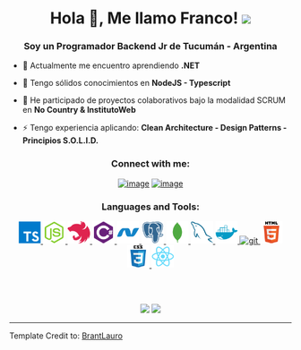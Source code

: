 <h1 align="center">Hola 👋, Me llamo Franco! <img height="40" src="https://cdn3.emoji.gg/emojis/9837-bunny.gif"></h1>
<h3 align="center">Soy un Programador Backend Jr de Tucumán - Argentina</h3>

- 🔭 Actualmente me encuentro aprendiendo **.NET**

- 🌱 Tengo sólidos conocimientos en **NodeJS - Typescript**

- 👯 He participado de proyectos colaborativos bajo la modalidad SCRUM en **No Country & InstitutoWeb**

- ⚡ Tengo experiencia aplicando: **Clean Architecture - Design Patterns - Principios S.O.L.I.D.**

<h3 align="center">Connect with me:</h3>
<div align="center">

[![image](https://img.shields.io/badge/LinkedIn-0077B5?style=for-the-badge&logo=linkedin&logoColor=white)](https://www.linkedin.com/in/francojmrodriguez/)
[![image](https://img.shields.io/badge/Gmail-D14836?style=for-the-badge&logo=gmail&logoColor=white)](mailto:francojmprogramacion@gmail.com)

</div>

<h3 align="center">Languages and Tools:</h3>

<p align="center"> 
  <a href="#" target="_blank"> 
    <img src="./icons/typescript-plain.svg" alt="typescript" width="40" height="40"/> 
  </a>
    <a href="#" target="_blank"> 
    <img src="./icons/nodejs-plain.svg" alt="nodejs" width="40" height="40"/> 
  </a>
      <a href="#" target="_blank"> 
    <img src="./icons/nestjs-plain.svg" alt="nest" width="40" height="40"/> 
  </a>
  <a href="#" target="_blank"> 
    <img src="./icons/csharp-plain.svg" alt="csharp" width="40" height="40"/> 
  </a>
  <a href="#" target="_blank"> 
    <img src="./icons/dot-net-plain.svg" alt="dotnet" width="40" height="40"/> 
  </a>
        <a href="#" target="_blank"> 
    <img src="./icons/postgresql-plain.svg" alt="postgres" width="40" height="40"/> 
  </a>
          <a href="#" target="_blank"> 
    <img src="./icons/mongodb-plain.svg" alt="mongo" width="40" height="40"/> 
  </a>
    <a href="#" target="_blank"> 
    <img src="./icons/mysql-plain.svg" alt="mysql" width="40" height="40"/> 
  </a>
  <a href="#" target="_blank"> 
    <img src="./icons/docker-plain.svg" alt="docker" width="40" height="40"/> 
  </a>  
  <a href="https://git-scm.com/" target="_blank"> 
    <img src="https://www.vectorlogo.zone/logos/git-scm/git-scm-icon.svg" alt="git" width="40" height="40"/> 
  </a>
    <a href="https://www.w3.org/html/" target="_blank"> 
    <img src="https://raw.githubusercontent.com/devicons/devicon/master/icons/html5/html5-original-wordmark.svg" alt="html5" width="40" height="40"/> 
  </a>
  <a href="https://www.w3schools.com/css/" target="_blank"> 
    <img src="https://raw.githubusercontent.com/devicons/devicon/master/icons/css3/css3-original-wordmark.svg" alt="css3" width="40" height="40"/> 
  </a>
    <a href="#" target="_blank"> 
    <img src="./icons/react-original.svg" alt="react" width="40" height="40"/> 
  </a>  
</p>

<br>
<br>

<p align= "center">
  <img height= "150" src="https://github-readme-stats.vercel.app/api?username=franrodriguez1993
&theme=react&show_icons=true&include_all_commits=true" />
  <img height= "150" src="https://github-readme-stats.vercel.app/api/top-langs/?username=franrodriguez1993
&theme=react&layout=compact" />
</p>

---

Template Credit to:
[BrantLauro](https://github.com/BrantLauro)
